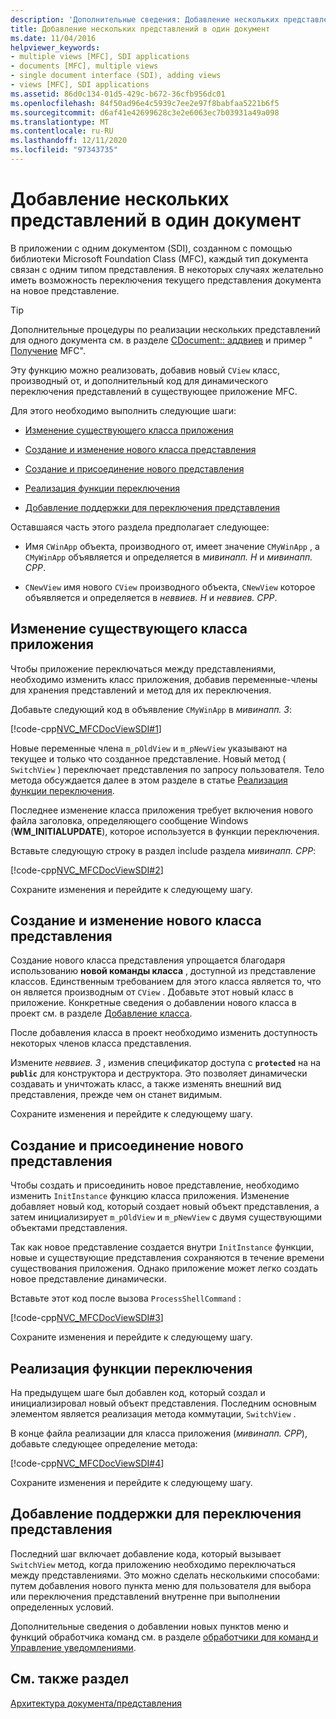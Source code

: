```yaml
---
description: 'Дополнительные сведения: Добавление нескольких представлений в один документ'
title: Добавление нескольких представлений в один документ
ms.date: 11/04/2016
helpviewer_keywords:
- multiple views [MFC], SDI applications
- documents [MFC], multiple views
- single document interface (SDI), adding views
- views [MFC], SDI applications
ms.assetid: 86d0c134-01d5-429c-b672-36cfb956dc01
ms.openlocfilehash: 84f50ad96e4c5939c7ee2e97f8babfaa5221b6f5
ms.sourcegitcommit: d6af41e42699628c3e2e6063ec7b03931a49a098
ms.translationtype: MT
ms.contentlocale: ru-RU
ms.lasthandoff: 12/11/2020
ms.locfileid: "97343735"
---
```

# <a name="adding-multiple-views-to-a-single-document"></a>Добавление нескольких представлений в один документ

В приложении с одним документом (SDI), созданном с помощью библиотеки Microsoft Foundation Class (MFC), каждый тип документа связан с одним типом представления. В некоторых случаях желательно иметь возможность переключения текущего представления документа на новое представление.

> [!TIP]
> Дополнительные процедуры по реализации нескольких представлений для одного документа см. в разделе [CDocument:: аддвиев](reference/cdocument-class.md#addview) и пример " [Получение](../overview/visual-cpp-samples.md) MFC".

Эту функцию можно реализовать, добавив новый `CView` класс, производный от, и дополнительный код для динамического переключения представлений в существующее приложение MFC.

Для этого необходимо выполнить следующие шаги:

- [Изменение существующего класса приложения](#vcconmodifyexistingapplicationa1)

- [Создание и изменение нового класса представления](#vcconnewviewclassa2)

- [Создание и присоединение нового представления](#vcconattachnewviewa3)

- [Реализация функции переключения](#vcconswitchingfunctiona4)

- [Добавление поддержки для переключения представления](#vcconswitchingtheviewa5)

Оставшаяся часть этого раздела предполагает следующее:

- Имя `CWinApp` объекта, производного от, имеет значение `CMyWinApp` , а `CMyWinApp` объявляется и определяется в *мивинапп. H* и *мивинапп. CPP*.

- `CNewView` имя нового `CView` производного объекта, `CNewView` которое объявляется и определяется в *неввиев. H* и *неввиев. CPP*.

## <a name="modify-the-existing-application-class"></a><a name="vcconmodifyexistingapplicationa1"></a> Изменение существующего класса приложения

Чтобы приложение переключаться между представлениями, необходимо изменить класс приложения, добавив переменные-члены для хранения представлений и метод для их переключения.

Добавьте следующий код в объявление `CMyWinApp` в *мивинапп. З*:

[!code-cpp[NVC_MFCDocViewSDI#1](codesnippet/cpp/adding-multiple-views-to-a-single-document_1.h)]

Новые переменные члена `m_pOldView` и `m_pNewView` указывают на текущее и только что созданное представление. Новый метод ( `SwitchView` ) переключает представления по запросу пользователя. Тело метода обсуждается далее в этом разделе в статье [Реализация функции переключения](#vcconswitchingfunctiona4).

Последнее изменение класса приложения требует включения нового файла заголовка, определяющего сообщение Windows (**WM_INITIALUPDATE**), которое используется в функции переключения.

Вставьте следующую строку в раздел include раздела *мивинапп. CPP*:

[!code-cpp[NVC_MFCDocViewSDI#2](codesnippet/cpp/adding-multiple-views-to-a-single-document_2.cpp)]

Сохраните изменения и перейдите к следующему шагу.

## <a name="create-and-modify-the-new-view-class"></a><a name="vcconnewviewclassa2"></a> Создание и изменение нового класса представления

Создание нового класса представления упрощается благодаря использованию **новой команды класса** , доступной из представление классов. Единственным требованием для этого класса является то, что он является производным от `CView` . Добавьте этот новый класс в приложение. Конкретные сведения о добавлении нового класса в проект см. в разделе [Добавление класса](../ide/adding-a-class-visual-cpp.md).

После добавления класса в проект необходимо изменить доступность некоторых членов класса представления.

Измените *неввиев. З* , изменив спецификатор доступа с **`protected`** на на **`public`** для конструктора и деструктора. Это позволяет динамически создавать и уничтожать класс, а также изменять внешний вид представления, прежде чем он станет видимым.

Сохраните изменения и перейдите к следующему шагу.

## <a name="create-and-attach-the-new-view"></a><a name="vcconattachnewviewa3"></a> Создание и присоединение нового представления

Чтобы создать и присоединить новое представление, необходимо изменить `InitInstance` функцию класса приложения. Изменение добавляет новый код, который создает новый объект представления, а затем инициализирует `m_pOldView` и `m_pNewView` с двумя существующими объектами представления.

Так как новое представление создается внутри `InitInstance` функции, новые и существующие представления сохраняются в течение времени существования приложения. Однако приложение может легко создать новое представление динамически.

Вставьте этот код после вызова `ProcessShellCommand` :

[!code-cpp[NVC_MFCDocViewSDI#3](codesnippet/cpp/adding-multiple-views-to-a-single-document_3.cpp)]

Сохраните изменения и перейдите к следующему шагу.

## <a name="implement-the-switching-function"></a><a name="vcconswitchingfunctiona4"></a> Реализация функции переключения

На предыдущем шаге был добавлен код, который создал и инициализировал новый объект представления. Последним основным элементом является реализация метода коммутации, `SwitchView` .

В конце файла реализации для класса приложения (*мивинапп. CPP*), добавьте следующее определение метода:

[!code-cpp[NVC_MFCDocViewSDI#4](codesnippet/cpp/adding-multiple-views-to-a-single-document_4.cpp)]

Сохраните изменения и перейдите к следующему шагу.

## <a name="add-support-for-switching-the-view"></a><a name="vcconswitchingtheviewa5"></a> Добавление поддержки для переключения представления

Последний шаг включает добавление кода, который вызывает `SwitchView` метод, когда приложению необходимо переключаться между представлениями. Это можно сделать несколькими способами: путем добавления нового пункта меню для пользователя для выбора или переключения представлений внутренне при выполнении определенных условий.

Дополнительные сведения о добавлении новых пунктов меню и функций обработчика команд см. в разделе [обработчики для команд и Управление уведомлениями](handlers-for-commands-and-control-notifications.md).

## <a name="see-also"></a>См. также раздел

[Архитектура документа/представления](document-view-architecture.md)
